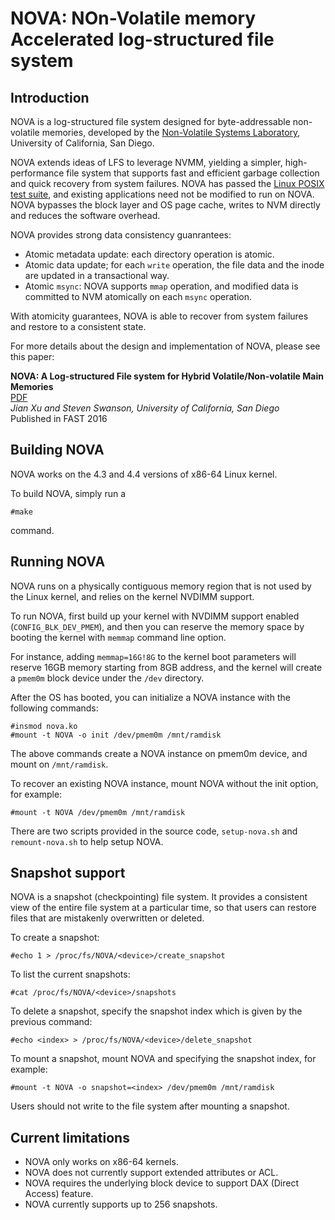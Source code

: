 # NOVA: NOn-Volatile memory Accelerated log-structured file system

## Introduction
NOVA is a log-structured file system designed for byte-addressable non-volatile memories, developed by
the [Non-Volatile Systems Laboratory][NVSL], University of California, San Diego.

NOVA extends ideas of LFS to leverage NVMM, yielding a simpler, high-performance file system that supports fast and efficient garbage collection and quick recovery from system failures.
NOVA has passed the [Linux POSIX test suite][POSIXtest], and existing applications need not be modified to run on NOVA. NOVA bypasses the block layer and OS page cache, writes to NVM directly and reduces the software overhead.

NOVA provides strong data consistency guanrantees:

* Atomic metadata update: each directory operation is atomic.
* Atomic data update; for each `write` operation, the file data and the inode are updated in a transactional way.
* Atomic `msync`: NOVA supports `mmap` operation, and modified data is committed to NVM atomically on each `msync` operation.

With atomicity guarantees, NOVA is able to recover from system failures and restore to a consistent state.

For more details about the design and implementation of NOVA, please see this paper:

**NOVA: A Log-structured File system for Hybrid Volatile/Non-volatile Main Memories**<br>
[PDF](http://cseweb.ucsd.edu/~swanson/papers/FAST2016NOVA.pdf)<br>
*Jian Xu and Steven Swanson, University of California, San Diego*<br>
Published in FAST 2016

## Building NOVA
NOVA works on the 4.3 and 4.4 versions of x86-64 Linux kernel.

To build NOVA, simply run a

~~~
#make
~~~

command.

## Running NOVA
NOVA runs on a physically contiguous memory region that is not used by the Linux kernel, and relies on the kernel NVDIMM support.

To run NOVA, first build up your kernel with NVDIMM support enabled (`CONFIG_BLK_DEV_PMEM`), and then you can
reserve the memory space by booting the kernel with `memmap` command line option.

For instance, adding `memmap=16G!8G` to the kernel boot parameters will reserve 16GB memory starting from 8GB address, and the kernel will create a `pmem0m` block device under the `/dev` directory.

After the OS has booted, you can initialize a NOVA instance with the following commands:


~~~
#insmod nova.ko
#mount -t NOVA -o init /dev/pmem0m /mnt/ramdisk
~~~

The above commands create a NOVA instance on pmem0m device, and mount on `/mnt/ramdisk`.

To recover an existing NOVA instance, mount NOVA without the init option, for example:

~~~
#mount -t NOVA /dev/pmem0m /mnt/ramdisk
~~~

There are two scripts provided in the source code, `setup-nova.sh` and `remount-nova.sh` to help setup NOVA.

## Snapshot support
NOVA is a snapshot (checkpointing) file system. It provides a consistent view of the entire file system at a particular time, so that users can restore files that are mistakenly overwritten or deleted.

To create a snapshot:

~~~
#echo 1 > /proc/fs/NOVA/<device>/create_snapshot
~~~

To list the current snapshots:

~~~
#cat /proc/fs/NOVA/<device>/snapshots
~~~

To delete a snapshot, specify the snapshot index which is given by the previous command:

~~~
#echo <index> > /proc/fs/NOVA/<device>/delete_snapshot
~~~

To mount a snapshot, mount NOVA and specifying the snapshot index, for example:

~~~
#mount -t NOVA -o snapshot=<index> /dev/pmem0m /mnt/ramdisk
~~~

Users should not write to the file system after mounting a snapshot.

## Current limitations

* NOVA only works on x86-64 kernels.
* NOVA does not currently support extended attributes or ACL.
* NOVA requires the underlying block device to support DAX (Direct Access) feature.
* NOVA currently supports up to 256 snapshots.

[NVSL]: http://nvsl.ucsd.edu/ "http://nvsl.ucsd.edu"
[POSIXtest]: http://www.tuxera.com/community/posix-test-suite/ 
